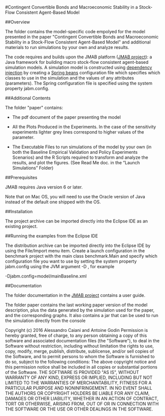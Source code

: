 #Contingent Convertible Bonds and Macroeconomic Stability in a Stock-Flow Consistent Agent-Based Model

##Overview

The folder contains the model-specific code empolyed for the model presented in the paper "Contingent Convertible Bonds and Macroeconomic Stability in a Stock-Flow Consistent Agent-Based Model" and additional materials to run simulations by your own and analyze results.

The code requires and builds upon the JMAB platform (<a href="https://github.com/S120/jmab">JMAB project</a>): a Java framework for building macro stock-flow consistent agent-based simulation models. A simulation model is constructed using <a href="http://martinfowler.com/articles/injection.html">dependency injection</a> by creating a <a href="https://blog.mafr.de/2007/11/01/configuration-with-spring-beans/">Spring beans</a> configuration file which specifies which classes to use in the simulation and the values of any attributes (parameters). The Spring configuration file is specified using the system property jabm.config.

##Additional Contents

The folder "paper" contains:
- The pdf document of the paper presenting the model

- All the Plots Produced in the Experiments. In the case of the sensitivity experiments lighter grey lines correspond to higher values of the parameter.

- The Executable Files to run simulations of the model by your own (in both the Baseline Empirical Validation and Policy Experiments Scenarios) and the R Scripts required to transform and analyze the results, and plot the figures. (See Read Me doc. in the “Launch Simulations” Folder)

##Prerequisites

JMAB requires Java version 6 or later.

Note that on Mac OS, you will need to use the Oracle version of Java instead of the default one shipped with the OS.

##Installation

The project archive can be imported directly into the Eclipse IDE as an existing project.

##Running the examples from the Eclipse IDE

The distribution archive can be imported directly into the Eclipse IDE by using the File/Import menu item. Create a launch configuration in the benchmark project with the main class benchmark.Main and specify which configuration file you want to use by setting the system property jabm.config using the JVM argument -D , for example

-Djabm.config=model/mainBaseline.xml

##Documentation

The folder documentation in the <a href="https://github.com/S120/jmab">JMAB project</a> contains a user guide.

The folder paper contains the last working paper version of the model description, plus the data generated by the simulation used for the paper, and the corresponding graphs. It also contains a jar that can be used to run the simulation directly from the console




Copyright (c) 2016 Alessandro Caiani and Antoine Godin
Permission is hereby granted, free of charge, to any person obtaining a copy of this software and associated documentation files (the "Software"), to deal in the Software without restriction, including without limitation the rights to use, copy, modify, merge, publish, distribute, sublicense, and/or sell copies of the Software, and to permit persons to whom the Software is furnished to do so, subject to the following conditions:
The above copyright notice and this permission notice shall be included in all copies or substantial portions of the Software.
THE SOFTWARE IS PROVIDED "AS IS", WITHOUT WARRANTY OF ANY KIND, EXPRESS OR IMPLIED, INCLUDING BUT NOT LIMITED TO THE WARRANTIES OF MERCHANTABILITY, FITNESS FOR A PARTICULAR PURPOSE AND NONINFRINGEMENT. IN NO EVENT SHALL THE AUTHORS OR COPYRIGHT HOLDERS BE LIABLE FOR ANY CLAIM, DAMAGES OR OTHER LIABILITY, WHETHER IN AN ACTION OF CONTRACT, TORT OR OTHERWISE, ARISING FROM, OUT OF OR IN CONNECTION WITH THE SOFTWARE OR THE USE OR OTHER DEALINGS IN THE SOFTWARE.
